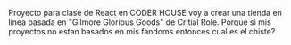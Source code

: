 Proyecto para clase de React en CODER HOUSE
voy a crear una tienda en linea basada en "Gilmore Glorious Goods" de Critial Role. 
Porque si mis proyectos no estan basados en mis fandoms entonces cual es el chiste?